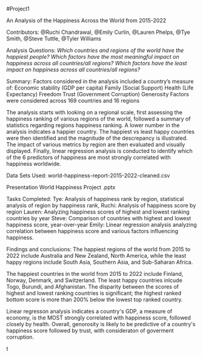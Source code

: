 #Project1

An Analysis of the Happiness Across the World from 2015-2022

Contributors: @Ruchi Chandrawal, @Emily Curlin, @Lauren Phelps, @Tye Smith, @Steve Tuttle, @Tyler Williams

Analysis Questions:
_Which countries and regions of the world have the happiest people?_
_Which factors have the most meaningful impact on happiness across all countries/all regions?_
_Which factors have the least impact on happiness across all countries/all regions?_

Summary: 
Factors considered in the analysis included a country’s measure of: 
Economic stability (GDP per capita)
Family (Social Support)
Health (Life Expectancy)
Freedom
Trust (Government Corruption)
Generosity 
Factors were considered across 169 countries and 16 regions

The analysis starts with looking on a regional scale, first assessing the happiness ranking of various regions of the world, followed a summary of statistics regarding regions happiness ranking. A lower number in the analysis indicates a happier country. The happiest vs least happy countries were then identified and the magnitude of the descrepancy is illustrated. 
The impact of various metrics by region are then evaluated and visually displayed. 
Finally, linear regression analysis is conducted to identify which of the 6 predictors of happiness are most strongly correlated with happiness worldwide. 

Data Sets Used:
world-happiness-report-2015-2022-cleaned.csv

Presentation
World Happiness Project .pptx

Tasks Completed:
Tye: Analysis of happiness rank by region, statistical analysis of region by happiness rank, 
Ruchi: Analysis of happiness score by region
Lauren: Analyzing happiness scores of highest and lowest ranking countries by year
Steve: Comparison of countries with highest and lowest happiness score, year-over-year
Emily: Linear regression analysis analyzing correlation between happiness score and various factors influencing happiness.

Findings and conclusions:
The happiest regions of the world from 2015 to 2022 include Australia and New Zealand, North America, while the least happy regions include South Asia, Southern Asia, and Sub-Saharan Africa. 

The happiest countries in the world from 2015 to 2022 include Finland, Norway, Denmark, and Switzerland. 
The least happy countries inlcude Togo, Burundi, and Afghanistan. 
The disparity between the scores of highest and lowest ranking countries is significant; the highest ranked bottom score is more than 200% below the lowest top ranked country.

Linear regresson analysis indicates a country's GDP, a measure of economy, is the MOST strongly correlated with happiness score, followed closely by health.  Overall, genorosity is likely to be predictive of a country's happiness score followed by trust, with consideraton of goverment corruption.  




t





